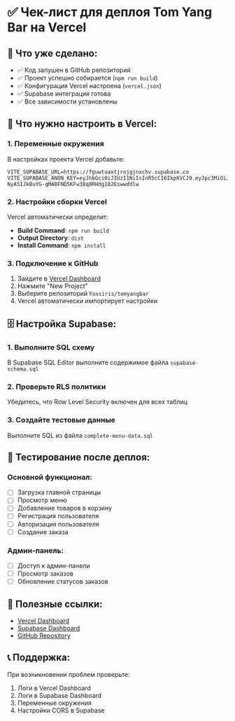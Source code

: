 # ✅ Чек-лист для деплоя Tom Yang Bar на Vercel

## 🚀 Что уже сделано:
- ✅ Код запушен в GitHub репозиторий
- ✅ Проект успешно собирается (`npm run build`)
- ✅ Конфигурация Vercel настроена (`vercel.json`)
- ✅ Supabase интеграция готова
- ✅ Все зависимости установлены

## 🔧 Что нужно настроить в Vercel:

### 1. Переменные окружения
В настройках проекта Vercel добавьте:

```
VITE_SUPABASE_URL=https://fguwtuaxtjrojgjnxchv.supabase.co
VITE_SUPABASE_ANON_KEY=eyJhbGciOiJIUzI1NiIsInR5cCI6IkpXVCJ9.eyJpc3MiOiJzdXBhYmFzZSIsInJlZiI6ImZndXd0dWF4dGpyb2pnam54Y2h2Iiwicm9sZSI6ImFub24iLCJpYXQiOjE3NTgwNDg0ODUsImV4cCI6MjA3MzYyNDQ4NX0.-NyA5IJkBuYG-qMABFNQ5KFw38q8RHdg182Eswwddlw
```

### 2. Настройки сборки Vercel
Vercel автоматически определит:
- **Build Command**: `npm run build`
- **Output Directory**: `dist`
- **Install Command**: `npm install`

### 3. Подключение к GitHub
1. Зайдите в [Vercel Dashboard](https://vercel.com/dashboard)
2. Нажмите "New Project"
3. Выберите репозиторий `Foxsiris/tomyangbar`
4. Vercel автоматически импортирует настройки

## 🗄️ Настройка Supabase:

### 1. Выполните SQL схему
В Supabase SQL Editor выполните содержимое файла `supabase-schema.sql`

### 2. Проверьте RLS политики
Убедитесь, что Row Level Security включен для всех таблиц

### 3. Создайте тестовые данные
Выполните SQL из файла `complete-menu-data.sql`

## 🧪 Тестирование после деплоя:

### Основной функционал:
- [ ] Загрузка главной страницы
- [ ] Просмотр меню
- [ ] Добавление товаров в корзину
- [ ] Регистрация пользователя
- [ ] Авторизация пользователя
- [ ] Создание заказа

### Админ-панель:
- [ ] Доступ к админ-панели
- [ ] Просмотр заказов
- [ ] Обновление статусов заказов

## 🔗 Полезные ссылки:
- [Vercel Dashboard](https://vercel.com/dashboard)
- [Supabase Dashboard](https://supabase.com/dashboard)
- [GitHub Repository](https://github.com/Foxsiris/tomyangbar)

## 📞 Поддержка:
При возникновении проблем проверьте:
1. Логи в Vercel Dashboard
2. Логи в Supabase Dashboard
3. Переменные окружения
4. Настройки CORS в Supabase
